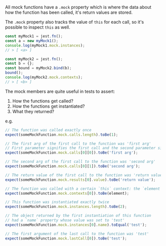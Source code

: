 
All mock functions have a `.mock` property which is where the data about how the function has been called, it's return values are stored.

The `.mock` property also tracks the value of `this` for each call, so it's possible to inspect `this` as well.

```js
const myMock1 = jest.fn();
const a = new myMock1();
console.log(myMock1.mock.instances);
// > [ <a> ]

const myMock2 = jest.fn();
const b = {};
const bound = myMock2.bind(b);
bound();
console.log(myMock2.mock.contexts);
// > [ <b> ]
```

The mock members are quite useful in tests to assert:

1. How the functions get called?
2. How the functions get instantiated?
3. What they returned?

e.g.

```js
// The function was called exactly once
expect(someMockFunction.mock.calls.length).toBe(1);

// The first arg of the first call to the function was 'first arg'
// First parameter signifies the first call and the second parameter signifies the 1st argument in that call
expect(someMockFunction.mock.calls[0][0]).toBe('first arg');

// The second arg of the first call to the function was 'second arg'
expect(someMockFunction.mock.calls[0][1]).toBe('second arg');

// The return value of the first call to the function was 'return value'
expect(someMockFunction.mock.results[0].value).toBe('return value');

// The function was called with a certain `this` context: the `element` object.
expect(someMockFunction.mock.contexts[0]).toBe(element);

// This function was instantiated exactly twice
expect(someMockFunction.mock.instances.length).toBe(2);

// The object returned by the first instantiation of this function
// had a `name` property whose value was set to 'test'
expect(someMockFunction.mock.instances[0].name).toEqual('test');

// The first argument of the last call to the function was 'test'
expect(someMockFunction.mock.lastCall[0]).toBe('test');
```

